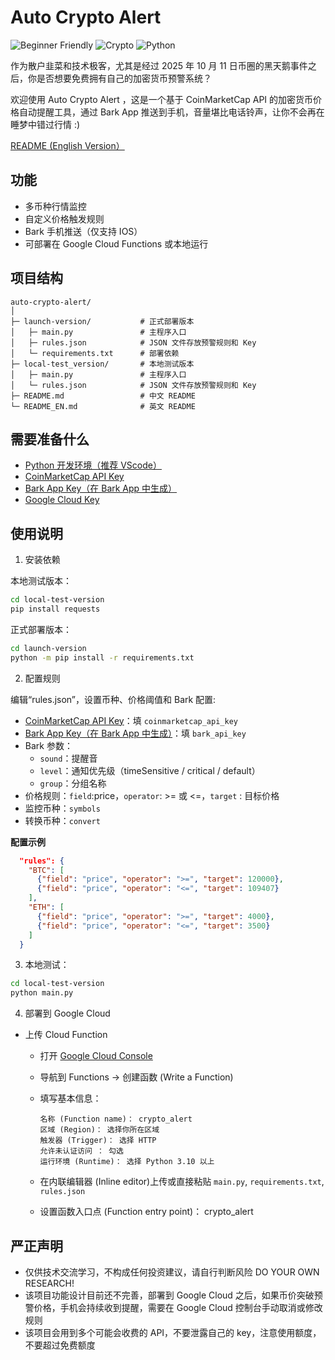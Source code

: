 # Auto Crypto Alert

![Beginner Friendly](https://img.shields.io/badge/Beginner-Friendly-brightgreen)
![Crypto](https://img.shields.io/badge/Crypto-Alert-yellow)
![Python](https://img.shields.io/badge/Python-3.8+-blue)

作为散户韭菜和技术极客，尤其是经过 2025 年 10 月 11 日币圈的黑天鹅事件之后，你是否想要免费拥有自己的加密货币预警系统？

欢迎使用 Auto Crypto Alert ，这是一个基于 CoinMarketCap API 的加密货币价格自动提醒工具，通过 Bark App 推送到手机，音量堪比电话铃声，让你不会再在睡梦中错过行情 :)

[README (English Version）](README_EN.md)

## 功能

- 多币种行情监控
- 自定义价格触发规则
- Bark 手机推送（仅支持 IOS）
- 可部署在 Google Cloud Functions 或本地运行

## 项目结构

```
auto-crypto-alert/
│
├─ launch-version/           # 正式部署版本
│   ├─ main.py               # 主程序入口
│   ├─ rules.json            # JSON 文件存放预警规则和 Key
│   └─ requirements.txt      # 部署依赖
├─ local-test_version/       # 本地测试版本
│   ├─ main.py               # 主程序入口
│   └─ rules.json            # JSON 文件存放预警规则和 Key
├─ README.md                 # 中文 README
└─ README_EN.md              # 英文 README
```

## 需要准备什么

- [Python 开发环境（推荐 VScode）](https://wiki.python.org/moin/BeginnersGuideChinese)
- [CoinMarketCap API Key](https://coinmarketcap.com/api/)
- [Bark App Key（在 Bark App 中生成）](https://bark.day.app/#/tutorial)
- [Google Cloud Key](https://cloud.google.com/)

## 使用说明

1. 安装依赖

本地测试版本：

```bash
cd local-test-version
pip install requests
```

正式部署版本：

```bash
cd launch-version
python -m pip install -r requirements.txt
```

2. 配置规则

编辑“rules.json”，设置币种、价格阈值和 Bark 配置:

- [CoinMarketCap API Key](https://coinmarketcap.com/api/)：填 `coinmarketcap_api_key`
- [Bark App Key（在 Bark App 中生成）](https://bark.day.app/#/tutorial)：填 `bark_api_key`
- Bark 参数：
  - `sound`：提醒音
  - `level`：通知优先级（timeSensitive / critical / default）
  - `group`：分组名称
- 价格规则：`field`:price，`operator`: >= 或 <=，`target` : 目标价格
- 监控币种：`symbols`
- 转换币种：`convert`

**配置示例**

```json
  "rules": {
    "BTC": [
      {"field": "price", "operator": ">=", "target": 120000},
      {"field": "price", "operator": "<=", "target": 109407}
    ],
    "ETH": [
      {"field": "price", "operator": ">=", "target": 4000},
      {"field": "price", "operator": "<=", "target": 3500}
    ]
  }
```

3. 本地测试：

```bash
cd local-test-version
python main.py
```

4. 部署到 Google Cloud

- 上传 Cloud Function

  - 打开 [Google Cloud Console](https://console.cloud.google.com/)

  - 导航到 Functions → 创建函数 (Write a Function)
  - 填写基本信息：

        名称 (Function name)： crypto_alert
        区域 (Region)： 选择你所在区域
        触发器 (Trigger)： 选择 HTTP
        允许未认证访问 ： 勾选
        运行环境 (Runtime)： 选择 Python 3.10 以上

  - 在内联编辑器 (Inline editor)上传或直接粘贴 `main.py`, `requirements.txt`, `rules.json`
  - 设置函数入口点 (Function entry point)： crypto_alert

## 严正声明

- 仅供技术交流学习，不构成任何投资建议，请自行判断风险 DO YOUR OWN RESEARCH!
- 该项目功能设计目前还不完善，部署到 Google Cloud 之后，如果币价突破预警价格，手机会持续收到提醒，需要在 Google Cloud 控制台手动取消或修改规则
- 该项目会用到多个可能会收费的 API，不要泄露自己的 key，注意使用额度，不要超过免费额度
